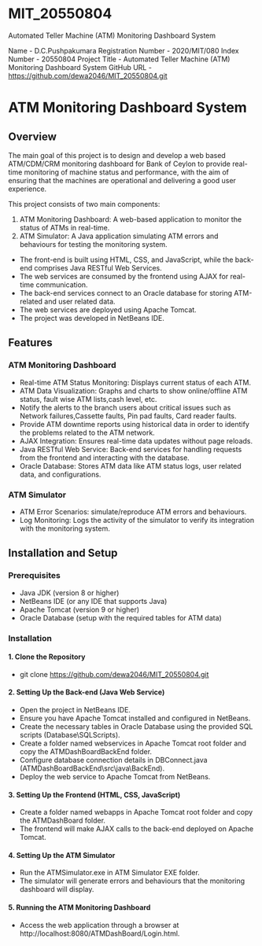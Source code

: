 # MIT_20550804
Automated Teller Machine (ATM) Monitoring Dashboard System

Name 				        - D.C.Pushpakumara
Registration Number - 2020/MIT/080
Index Number 		    - 20550804
Project Title 		  - Automated Teller Machine (ATM) Monitoring Dashboard System
GitHub URL 			    - https://github.com/dewa2046/MIT_20550804.git

# ATM Monitoring Dashboard System

## Overview

The main goal of this project is to design and develop a web based ATM/CDM/CRM monitoring dashboard for Bank of Ceylon to provide real-time monitoring of machine status and performance, with the aim of ensuring that the machines are operational and delivering a good user experience.

This project consists of two main components:
1. ATM Monitoring Dashboard: A web-based application to monitor the status of ATMs in real-time.
2. ATM Simulator: A Java application simulating ATM errors and behaviours for testing the monitoring system.


* The front-end is built using HTML, CSS, and JavaScript, while the back-end comprises Java RESTful Web Services. 
* The web services are consumed by the frontend using AJAX for real-time communication. 
* The back-end services connect to an Oracle database for storing ATM-related and user related data.
* The web services are deployed using Apache Tomcat. 
* The project was developed in NetBeans IDE.

## Features

### ATM Monitoring Dashboard
* Real-time ATM Status Monitoring: Displays current status of each ATM.
* ATM Data Visualization: Graphs and charts to show online/offline ATM status, fault wise ATM lists,cash level, etc.
* Notify the alerts to the branch users about critical issues such as Network failures,Cassette faults, Pin pad faults, Card reader faults.
* Provide ATM downtime reports using historical data in order to identify the problems related to the ATM network.
* AJAX Integration: Ensures real-time data updates without page reloads.
* Java RESTful Web Service: Back-end services for handling requests from the frontend and interacting with the database.
* Oracle Database: Stores ATM data like ATM status logs, user related data, and configurations.

### ATM Simulator
- ATM Error Scenarios: simulate/reproduce ATM errors and behaviours.
- Log Monitoring: Logs the activity of the simulator to verify its integration with the monitoring system.

## Installation and Setup

### Prerequisites
- Java JDK (version 8 or higher)
- NetBeans IDE (or any IDE that supports Java)
- Apache Tomcat (version 9 or higher)
- Oracle Database (setup with the required tables for ATM data)

### Installation

#### 1. Clone the Repository

* git clone https://github.com/dewa2046/MIT_20550804.git

#### 2. Setting Up the Back-end (Java Web Service)

* Open the project in NetBeans IDE.
* Ensure you have Apache Tomcat installed and configured in NetBeans.
* Create the necessary tables in Oracle Database using the provided SQL scripts (Database\SQLScripts).
* Create a folder named webservices in Apache Tomcat root folder and copy the ATMDashBoardBackEnd folder.
* Configure database connection details in DBConnect.java (ATMDashBoardBackEnd\src\java\BackEnd).
* Deploy the web service to Apache Tomcat from NetBeans.

#### 3. Setting Up the Frontend (HTML, CSS, JavaScript)

* Create a folder named webapps in Apache Tomcat root folder and copy the ATMDashBoard folder. 
* The frontend will make AJAX calls to the back-end deployed on Apache Tomcat.

#### 4. Setting Up the ATM Simulator

* Run the ATMSimulator.exe in ATM Simulator EXE folder.
* The simulator will generate errors and behaviours that the monitoring dashboard will display.

#### 5. Running the ATM Monitoring Dashboard

* Access the web application through a browser at http://localhost:8080/ATMDashBoard/Login.html.






